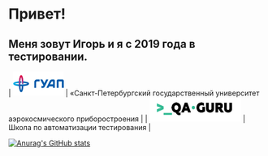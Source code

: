# Привет!

## Меня зовут Игорь и я с 2019 года в тестировании.

| <img title="SUAI" src="images/logo/guap.png" height="48" width="100">      | «Санкт-Петербургский государственный университет аэрокосмического приборостроения |
| <img title="SUAI" src="images/logo/qa-guru80.png" height="48" width="180"> | Школа по автоматизации тестирования                                               |

[![Anurag's GitHub stats](https://github-readme-stats.vercel.app/api?username=Bigwatch86)](https://github.com/Bigwatch86/github-readme-stats)
